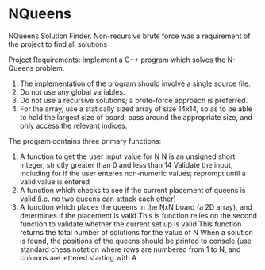# NQueens
NQueens Solution Finder. Non-recursive brute force was a requirement of the project to find all solutions

Project Requirements:
Implement a C++ program which solves the N-Queens problem.

1. The implementation of the program should involve a single source file.
2. Do not use any global variables.
3. Do not use a recursive solutions; a brute-force approach is preferred.
4. For the array, use a statically sized array of size 14x14, so as to be able to hold the largest size of board; pass around the appropriate size, and only access the relevant indices.

The program contains three primary functions:
1. A function to get the user input value for N
  N is an unsigned short integer, strictly greater than 0 and less than 14
  Validate the input, including for if the user enteres non-numeric values; reprompt until a valid value is entered
2. A function which checks to see if the current placement of queens is valid (i.e. no two queens can attack each other)
3. A function which places the queens in the NxN board (a 2D array), and determines if the placement is valid 
    This is function relies on the second function to validate whether the current set up is valid
    This function returns the total number of solutions for the value of N
    When a solution is found, the positions of the queens should be printed to console (use standard chess notation where rows are numbered from 1 to N, and columns are lettered starting with A

